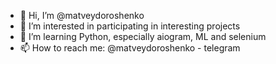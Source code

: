 - 👋 Hi, I’m @matveydoroshenko
- 👀 I’m interested in participating in interesting projects
- 🌱 I’m learning Python, especially aiogram, ML and selenium
- 📫 How to reach me: @matveydoroshenko - telegram

<!---
matveydoroshenko/matveydoroshenko is a ✨ special ✨ repository because its `README.md` (this file) appears on your GitHub profile.
You can click the Preview link to take a look at your changes.
--->
